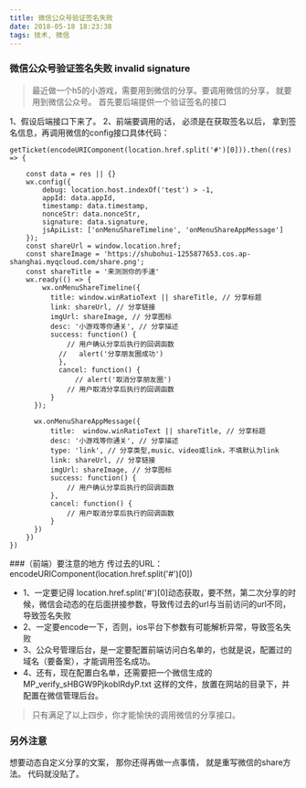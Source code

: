 ```yaml
---
title: 微信公众号验证签名失败
date: 2018-05-18 18:23:38
tags: 技术, 微信
---
```


### 微信公众号验证签名失败 invalid signature

> 最近做一个h5的小游戏，需要用到微信的分享。要调用微信的分享， 就要用到微信公众号。 首先要后端提供一个验证签名的接口

1、假设后端接口下来了。
2、前端要调用的话， 必须是在获取签名以后， 拿到签名信息，再调用微信的config接口具体代码： 
```
getTicket(encodeURIComponent(location.href.split('#')[0])).then((res) => {

    const data = res || {}
    wx.config({
        debug: location.host.indexOf('test') > -1,
        appId: data.appId,
        timestamp: data.timestamp,
        nonceStr: data.nonceStr,
        signature: data.signature,
        jsApiList: ['onMenuShareTimeline', 'onMenuShareAppMessage']
    });
    const shareUrl = window.location.href;
    const shareImage = 'https://shubohui-1255877653.cos.ap-shanghai.myqcloud.com/share.png';
    const shareTitle = '来测测你的手速'
    wx.ready(() => {
        wx.onMenuShareTimeline({
          title: window.winRatioText || shareTitle, // 分享标题
          link: shareUrl, // 分享链接
          imgUrl: shareImage, // 分享图标
          desc: '小游戏等你通关', // 分享描述
          success: function() {
              // 用户确认分享后执行的回调函数
            //   alert('分享朋友圈成功')
            },
            cancel: function() {
                // alert('取消分享朋友圈')
              // 用户取消分享后执行的回调函数
          }
      });

      wx.onMenuShareAppMessage({
          title:  window.winRatioText || shareTitle, // 分享标题
          desc: '小游戏等你通关', // 分享描述
          type: 'link', // 分享类型,music、video或link，不填默认为link
          link: shareUrl, // 分享链接
          imgUrl: shareImage, // 分享图标
          success: function() {
              // 用户确认分享后执行的回调函数
          },
          cancel: function() {
              // 用户取消分享后执行的回调函数
          }
      })
    })
})
```
###（前端）要注意的地方
传过去的URL： encodeURIComponent(location.href.split('#')[0])  
+ 1、一定要记得 location.href.split('#')[0]动态获取，要不然，第二次分享的时候，微信会动态的在后面拼接参数，导致传过去的url与当前访问的url不同，导致签名失败
+ 2、一定要encode一下，否则，ios平台下参数有可能解析异常，导致签名失败
+ 3、公众号管理后台，是一定要配置前端访问白名单的，也就是说，配置过的域名（要备案），才能调用签名成功。
+ 4、还有，现在配置白名单，还需要把一个微信生成的MP_verify_sHBGW9PjkoblRdyP.txt 这样的文件，放置在网站的目录下，并配置在微信管理后台。

> 只有满足了以上四步，你才能愉快的调用微信的分享接口。

### 另外注意
想要动态自定义分享的文案， 那你还得再做一点事情， 就是重写微信的share方法。
代码就没贴了。

